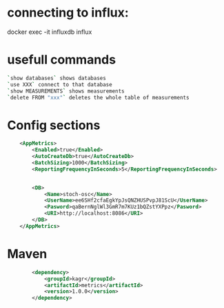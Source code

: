 # connecting to influx:
docker exec -it influxdb influx

# usefull commands
```bash
`show databases` shows databases
`use XXX` connect to that database
`show MEASUREMENTS` shows measurements
`delete FROM "xxx"` deletes the whole table of measurements
```

# Config sections

```xml
	<AppMetrics>
		<Enabled>true</Enabled>
		<AutoCreateDb>true</AutoCreateDb>
		<BatchSizing>1000</BatchSizing>
		<ReportingFrequencyInSeconds>5</ReportingFrequencyInSeconds>


		<DB>
			<Name>stoch-osc</Name>
			<UserName>ee6SHf2cfaEgkYpJsQNZHUSPvpJ81ScU</UserName>
			<Pasword>qaBernNglWl3GmR7m7KUz1bQZstYXPpz</Pasword>
			<URI>http://localhost:8086</URI>
		</DB>
	</AppMetrics>
```


# Maven

```xml
		<dependency>
			<groupId>kagr</groupId>
			<artifactId>metrics</artifactId>
			<version>1.0.0</version>
		</dependency>
```
